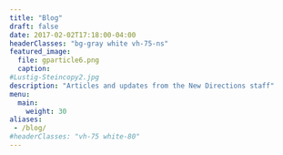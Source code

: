 ```yaml
---
title: "Blog"
draft: false
date: 2017-02-02T17:18:00-04:00
headerClasses: "bg-gray white vh-75-ns"
featured_image:
  file: gparticle6.png
  caption:
#Lustig-Steincopy2.jpg
description: "Articles and updates from the New Directions staff"
menu:
  main:
    weight: 30
aliases:
 - /blog/
#headerClasses: "vh-75 white-80"
---
```

